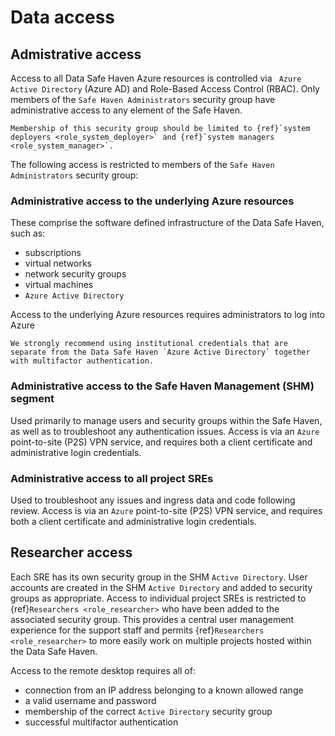 # Data access

## Admistrative access

Access to all Data Safe Haven Azure resources is controlled via ` Azure Active Directory` (Azure AD) and Role-Based Access Control (RBAC). Only members of the  `Safe Haven Administrators` security group have administrative access to any element of the Safe Haven.

```{important}
Membership of this security group should be limited to {ref}`system deployers <role_system_deployer>` and {ref}`system managers <role_system_manager>`.
```

The following access is restricted to members of the `Safe Haven Administrators` security group:

### Administrative access to the underlying Azure resources

These comprise the software defined infrastructure of the Data Safe Haven, such as:

- subscriptions
- virtual networks
- network security groups
- virtual machines
- `Azure Active Directory`

Access to the underlying Azure resources requires administrators to log into Azure

```{hint}
We strongly recommend using institutional credentials that are separate from the Data Safe Haven `Azure Active Directory` together with multifactor authentication.
```

### Administrative access to the Safe Haven Management (SHM) segment

Used primarily to manage users and security groups within the Safe Haven, as well as to troubleshoot any authentication issues.
Access is via an `Azure` point-to-site (P2S) VPN service, and requires both a client certificate and administrative login credentials.

### Administrative access to all project SREs

Used to troubleshoot any issues and ingress data and code following review.
Access is via an `Azure` point-to-site (P2S) VPN service, and requires both a client certificate and administrative login credentials.

## Researcher access

Each SRE has its own security group in the SHM `Active Directory`.
User accounts are created in the SHM `Active Directory` and added to security groups as appropriate.
Access to individual project SREs is restricted to {ref}`Researchers <role_researcher>` who have been added to the associated security group.
This provides a central user management experience for the support staff and permits {ref}`Researchers <role_researcher>` to more easily work on multiple projects hosted within the Data Safe Haven.

Access to the remote desktop requires all of:

- connection from an IP address belonging to a known allowed range
- a valid username and password
- membership of the correct `Active Directory` security group
- successful multifactor authentication
